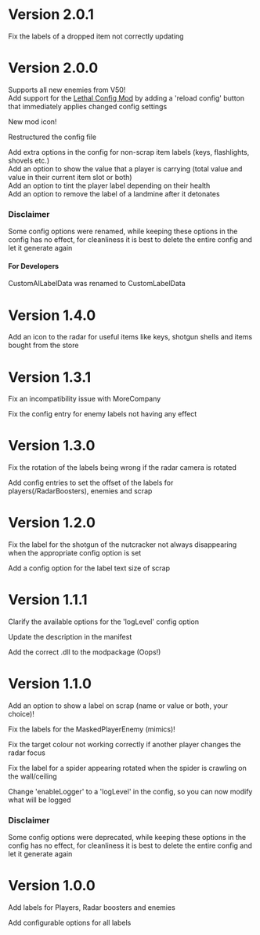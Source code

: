 # Version 2.0.1
Fix the labels of a dropped item not correctly updating  

# Version 2.0.0

Supports all new enemies from V50!  
Add support for the [Lethal Config Mod](https://thunderstore.io/c/lethal-company/p/AinaVT/LethalConfig/) by adding a 'reload config' button that immediately applies changed config settings  

New mod icon!  

Restructured the config file  

Add extra options in the config for non-scrap item labels (keys, flashlights, shovels etc.)  
Add an option to show the value that a player is carrying (total value and value in their current item slot or both)  
Add an option to tint the player label depending on their health  
Add an option to remove the label of a landmine after it detonates  

### Disclaimer
Some config options were renamed, while keeping these options in the config has no effect, for cleanliness it is best to delete the entire config and let it generate again  

#### For Developers
CustomAILabelData was renamed to CustomLabelData  

# Version 1.4.0

Add an icon to the radar for useful items like keys, shotgun shells and items bought from the store

# Version 1.3.1

Fix an incompatibility issue with MoreCompany

Fix the config entry for enemy labels not having any effect

# Version 1.3.0

Fix the rotation of the labels being wrong if the radar camera is rotated

Add config entries to set the offset of the labels for players(/RadarBoosters), enemies and scrap

# Version 1.2.0

Fix the label for the shotgun of the nutcracker not always disappearing when the appropriate config option is set

Add a config option for the label text size of scrap

# Version 1.1.1

Clarify the available options for the 'logLevel' config option

Update the description in the manifest

Add the correct .dll to the modpackage (Oops!)

# Version 1.1.0

Add an option to show a label on scrap (name or value or both, your choice)!

Fix the labels for the MaskedPlayerEnemy (mimics)!

Fix the target colour not working correctly if another player changes the radar focus

Fix the label for a spider appearing rotated when the spider is crawling on the wall/ceiling

Change 'enableLogger' to a 'logLevel' in the config, so you can now modify what will be logged

### Disclaimer
Some config options were deprecated, while keeping these options in the config has no effect, for cleanliness it is best to delete the entire config and let it generate again  

# Version 1.0.0

Add labels for Players, Radar boosters and enemies

Add configurable options for all labels